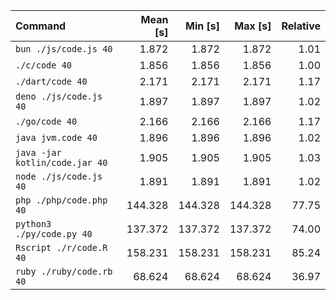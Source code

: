 | Command | Mean [s] | Min [s] | Max [s] | Relative |
|:---|---:|---:|---:|---:|
| `bun ./js/code.js 40` | 1.872 | 1.872 | 1.872 | 1.01 |
| `./c/code 40` | 1.856 | 1.856 | 1.856 | 1.00 |
| `./dart/code 40` | 2.171 | 2.171 | 2.171 | 1.17 |
| `deno ./js/code.js 40` | 1.897 | 1.897 | 1.897 | 1.02 |
| `./go/code 40` | 2.166 | 2.166 | 2.166 | 1.17 |
| `java jvm.code 40` | 1.896 | 1.896 | 1.896 | 1.02 |
| `java -jar kotlin/code.jar 40` | 1.905 | 1.905 | 1.905 | 1.03 |
| `node ./js/code.js 40` | 1.891 | 1.891 | 1.891 | 1.02 |
| `php ./php/code.php 40` | 144.328 | 144.328 | 144.328 | 77.75 |
| `python3 ./py/code.py 40` | 137.372 | 137.372 | 137.372 | 74.00 |
| `Rscript ./r/code.R 40` | 158.231 | 158.231 | 158.231 | 85.24 |
| `ruby ./ruby/code.rb 40` | 68.624 | 68.624 | 68.624 | 36.97 |
